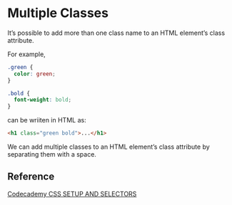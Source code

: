 # Multiple Classes

It’s possible to add more than one class name to an HTML element’s class attribute.

For example,

```css
.green {
  color: green;
}

.bold {
  font-weight: bold;
}
```

can be wriiten in HTML as:

```html
<h1 class="green bold">...</h1>
```

We can add multiple classes to an HTML element’s class attribute by separating them with a space.

## Reference

[Codecademy CSS SETUP AND SELECTORS](www.codecademy.com)
